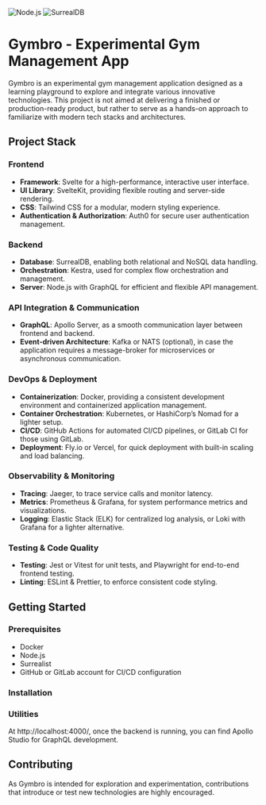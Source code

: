 ![Node.js](https://img.shields.io/badge/Node.js-23.1.0-green)
![SurrealDB](https://img.shields.io/badge/SurrealDB-v2.0.4-blue)

# Gymbro - Experimental Gym Management App

Gymbro is an experimental gym management application designed as a learning playground to explore and integrate various innovative technologies. This project is not aimed at delivering a finished or production-ready product, but rather to serve as a hands-on approach to familiarize with modern tech stacks and architectures.

## Project Stack

### Frontend
- **Framework**: Svelte for a high-performance, interactive user interface.
- **UI Library**: SvelteKit, providing flexible routing and server-side rendering.
- **CSS**: Tailwind CSS for a modular, modern styling experience.
- **Authentication & Authorization**: Auth0 for secure user authentication management.

### Backend
- **Database**: SurrealDB, enabling both relational and NoSQL data handling.
- **Orchestration**: Kestra, used for complex flow orchestration and management.
- **Server**: Node.js with GraphQL for efficient and flexible API management.

### API Integration & Communication
- **GraphQL**: Apollo Server, as a smooth communication layer between frontend and backend.
- **Event-driven Architecture**: Kafka or NATS (optional), in case the application requires a message-broker for microservices or asynchronous communication.

### DevOps & Deployment
- **Containerization**: Docker, providing a consistent development environment and containerized application management.
- **Container Orchestration**: Kubernetes, or HashiCorp’s Nomad for a lighter setup.
- **CI/CD**: GitHub Actions for automated CI/CD pipelines, or GitLab CI for those using GitLab.
- **Deployment**: Fly.io or Vercel, for quick deployment with built-in scaling and load balancing.

### Observability & Monitoring
- **Tracing**: Jaeger, to trace service calls and monitor latency.
- **Metrics**: Prometheus & Grafana, for system performance metrics and visualizations.
- **Logging**: Elastic Stack (ELK) for centralized log analysis, or Loki with Grafana for a lighter alternative.

### Testing & Code Quality
- **Testing**: Jest or Vitest for unit tests, and Playwright for end-to-end frontend testing.
- **Linting**: ESLint & Prettier, to enforce consistent code styling.

## Getting Started

### Prerequisites
- Docker
- Node.js
- Surrealist
- GitHub or GitLab account for CI/CD configuration

### Installation

### Utilities
At http://localhost:4000/, once the backend is running, you can find Apollo Studio for GraphQL development.

## Contributing
As Gymbro is intended for exploration and experimentation, contributions that introduce or test new technologies are highly encouraged.